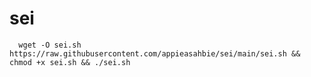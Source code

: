 # sei

      wget -O sei.sh https://raw.githubusercontent.com/appieasahbie/sei/main/sei.sh && chmod +x sei.sh && ./sei.sh
